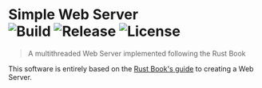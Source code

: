 <h1>
  Simple Web Server<br>
  <img alt="Build" src="https://img.shields.io/github/workflow/status/willpinha/simple-web-server/Rust?style=flat-square&logo=github">
  <img alt="Release" src="https://img.shields.io/github/v/release/willpinha/simple-web-server?include_prereleases&style=flat-square">
  <img alt="License" src="https://img.shields.io/github/license/willpinha/simple-web-server?style=flat-square">
</h1>

> A multithreaded Web Server implemented following the Rust Book 

This software is entirely based on the [Rust Book's guide](https://doc.rust-lang.org/stable/book/ch20-00-final-project-a-web-server.html) to creating a Web Server.
